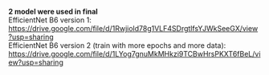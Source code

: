**2 model were used in final**  
EfficientNet B6 version 1:
https://drive.google.com/file/d/1Rwjiold78g1VLF4SDrgtlfsYJWkSeeGX/view?usp=sharing  
EfficientNet B6 version 2 (train with more epochs and more data):
https://drive.google.com/file/d/1LYog7gnuMkMHkzi9TCBwHrsPKXT6fBeL/view?usp=sharing  
